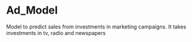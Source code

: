 # Ad_Model
Model to predict sales from investments in marketing campaigns. It takes investments in tv, radio and newspapers
